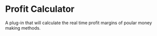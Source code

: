 # Profit Calculator
A plug-in that will calculate the real time profit margins of poular money making methods.
